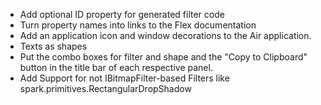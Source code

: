 * Add optional ID property for generated filter code
* Turn property names into links to the Flex documentation
* Add an application icon and window decorations to the Air application.
* Texts as shapes
* Put the combo boxes for filter and shape and the "Copy to Clipboard"
  button in the title bar of each respective panel.
* Add Support for not IBitmapFilter-based Filters like spark.primitives.RectangularDropShadow